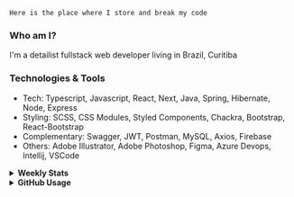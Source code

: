 ```
Here is the place where I store and break my code
```
### Who am I?
I'm a detailist fullstack web developer living in Brazil, Curitiba

### Technologies & Tools
- Tech: Typescript, Javascript, React, Next, Java, Spring, Hibernate, Node, Express
- Styling: SCSS, CSS Modules, Styled Components, Chackra, Bootstrap, React-Bootstrap
- Complementary: Swagger, JWT, Postman, MySQL, Axios, Firebase
- Others: Adobe Illustrator, Adobe Photoshop, Figma, Azure Devops, Intellij, VSCode

<details>
  <summary><b> Weekly Stats</b></summary>
<!--START_SECTION:waka-->

```txt
Java         22 hrs 13 mins  ████████████▓░░░░░░░░░░░░   51.29 %
TypeScript   13 hrs 35 mins  ████████░░░░░░░░░░░░░░░░░   31.35 %
JavaScript   4 hrs 33 mins   ██▓░░░░░░░░░░░░░░░░░░░░░░   10.52 %
HTML         2 hrs 12 mins   █▒░░░░░░░░░░░░░░░░░░░░░░░   05.10 %
JSON         23 mins         ▒░░░░░░░░░░░░░░░░░░░░░░░░   00.92 %
```

<!--END_SECTION:waka-->
</details>

<details>
  <summary><b> GitHub Usage</b></summary>
  
[![Top Langs](https://github-readme-stats.vercel.app/api/top-langs/?username=gxlpes&&langs_count=9&layout=compact)](https://github.com/anuraghazra/github-readme-stats)

</details>
